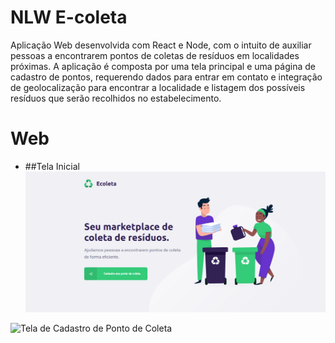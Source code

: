 # NLW E-coleta

Aplicação Web desenvolvida com React e Node, com o intuito de auxiliar pessoas a encontrarem pontos de coletas de resíduos em localidades próximas. A aplicação é composta por uma tela principal e uma página de cadastro de pontos, requerendo dados para entrar em contato e integração de geolocalização para encontrar a localidade e listagem dos possíveis resíduos que serão recolhidos no estabelecimento.

# Web

- ##Tela Inicial
![Tela Inicial](https://github.com/devSirNaelC7/nlw-ecoleta/blob/master/assets/img.png?raw=true)



![Tela de Cadastro de Ponto de Coleta]()

